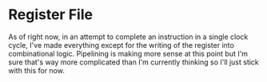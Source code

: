 # Register File 
As of right now, in an attempt to complete an instruction in a single clock cycle, I've made everything except for the writing of the register into combinational logic. 
Pipelining is making more sense at this point but I'm sure that's way more complicated than I'm currently thinking so I'll just stick with this for now. 
